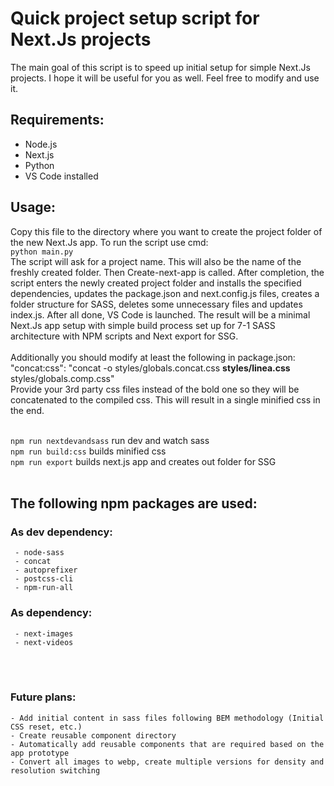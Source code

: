 # Quick project setup script for Next.Js projects
The main goal of this script is to speed up initial setup for simple Next.Js projects. I hope it will be useful for you as well. Feel free to modify and use it.

## Requirements:
- Node.js
- Next.js
- Python
- VS Code installed

## Usage:
  Copy this file to the directory where you want to create the project folder of the
  new Next.Js app.
  To run the script use cmd:<br />
  `python main.py`<br />
  The script will ask for a project name. This will also be the name of the freshly created folder.
  Then Create-next-app is called. After completion, the script enters the newly created
  project folder and installs the specified dependencies, updates the package.json and next.config.js files,
  creates a folder structure for SASS, deletes some unnecessary files and updates index.js. After all done, VS Code is launched.
  The result will be a minimal Next.Js app setup with simple build process set up for 7-1 SASS architecture with NPM scripts and Next export for SSG.<br />
  <br />
  Additionally you should modify at least the following in package.json:<br />
  "concat:css": "concat -o styles/globals.concat.css **styles/linea.css** styles/globals.comp.css"<br />
  Provide your 3rd party css files instead of the bold one so they will be concatenated to the compiled css. This will result in a single minified css in the end.<br /><br />
  
  `npm run nextdevandsass` run dev and watch sass<br />
  `npm run build:css` builds minified css<br />
  `npm run export` builds next.js app and creates out folder for SSG<br />
<br />
## The following npm packages are used:
  ### As dev dependency:
     - node-sass
     - concat
     - autoprefixer
     - postcss-cli
     - npm-run-all
  ### As dependency:
     - next-images
     - next-videos
<br /><br />
### Future plans:
    - Add initial content in sass files following BEM methodology (Initial CSS reset, etc.)
    - Create reusable component directory
    - Automatically add reusable components that are required based on the app prototype
    - Convert all images to webp, create multiple versions for density and resolution switching
